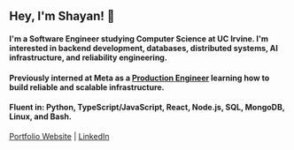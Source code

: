## Hey, I'm Shayan! 👋

#### I'm a Software Engineer studying Computer Science at UC Irvine. I'm interested in backend development, databases, distributed systems, AI infrastructure, and reliability engineering.

#### Previously interned at Meta as a [Production Engineer](https://engineering.fb.com/category/production-engineering/) learning how to build reliable and scalable infrastructure.  

#### Fluent in: Python, TypeScript/JavaScript, React, Node.js, SQL, MongoDB, Linux, and Bash.

[Portfolio Website](https://shayanhalder.me/) | [LinkedIn](https://www.linkedin.com/in/shalder27) 

<!--
**shayanhalder/shayanhalder** is a ✨ _special_ ✨ repository because its `README.md` (this file) appears on your GitHub profile.

Here are some ideas to get you started:

- 🔭 I’m currently working on ...
- 🌱 I’m currently learning ...
- 👯 I’m looking to collaborate on ...
- 🤔 I’m looking for help with ...
- 💬 Ask me about ...
- 📫 How to reach me: ...
- 😄 Pronouns: ...
- ⚡ Fun fact: ...
-->
